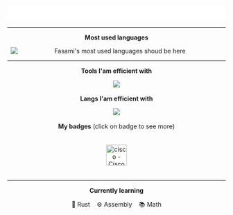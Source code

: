 <p align="center">
  <img
    style="width: 100vw"
    src="./scroll.svg"
    alt="Scrolling intro"
  />
</p>
<hr>
<p align="center"><strong>Most used languages</strong></p>
  <p align="center">
    <img
      style="display: block; margin: 8px;"
      alt="Fasami's most used languages shoud be here"
  src="https://github-readme-stats.vercel.app/api/top-langs/?username=Fasamii&langs_count=12&layout=compact&hide_title=true&show_icons=true&theme=onedark&bg_color=00000000&text_color=FFFFFFFF&border_color=00000000&hide=GLSL"
    />
  </p>
<hr>
<p align="center"><strong>Tools I'am efficient with</strong></p>
<p align="center">
  <img
 src="https://go-skill-icons.vercel.app/api/icons?i=linux,kitty,neovim"
  />
</p>
<p align="center"><strong>Langs I'am efficient with</strong></p>
<p align="center">
  <img
 src="https://go-skill-icons.vercel.app/api/icons?i=c,lua"
  />
</p>
<div align="left">
  <p align="center"><strong>My badges</strong> (click on badge to see more)</p>
  <p align="center">
    <a href="https://www.credly.com/badges/6b16e734-5767-4d61-9062-25a45c1bca53/public_url" target="_blank" rel="noopener noreferrer">
      <img class="badge" src="https://images.credly.com/size/110x110/images/5bdd6a39-3e03-4444-9510-ecff80c9ce79/image.png" style="width: 48px; height: 48px; padding: 20px;" title="cisco - Cisco Networking Basics">
    </a>
  </p>
</div>
<hr>
<p align="center"><strong>Currently learning</strong></p>
<p align="center">
  🦀 Rust &nbsp;&nbsp;
  ⚙️ Assembly &nbsp;&nbsp;
  📚 Math
</p>
